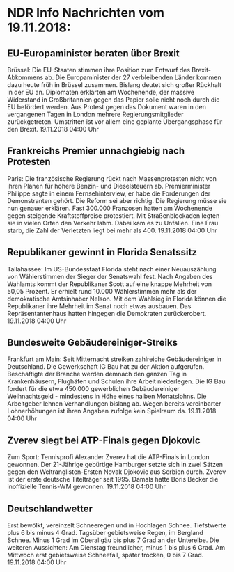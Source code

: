 # NDR Info Nachrichten vom 19.11.2018:


## EU-Europaminister beraten über Brexit
Brüssel: Die EU-Staaten stimmen ihre Position zum Entwurf des Brexit-Abkommens ab. Die Europaminister der 27 verbleibenden Länder kommen dazu heute früh in Brüssel zusammen. Bislang deutet sich großer Rückhalt in der EU an. Diplomaten erklärten am Wochenende, der massive Widerstand in Großbritannien gegen das Papier solle nicht noch durch die EU befördert werden. Aus Protest gegen das Dokument waren in den vergangenen Tagen in London mehrere Regierungsmitglieder zurückgetreten. Umstritten ist vor allem eine geplante Übergangsphase für den Brexit. 19.11.2018 04:00 Uhr 

## Frankreichs Premier unnachgiebig nach Protesten
Paris: Die französische Regierung rückt nach Massenprotesten nicht von ihren Plänen für höhere Benzin- und Dieselsteuern ab. Premierminister Philippe sagte in einem Fernsehinterview, er habe die Forderungen der Demonstranten gehört. Die Reform sei aber richtig. Die Regierung müsse sie nun genauer erklären. Fast 300.000 Franzosen hatten am Wochenende gegen steigende Kraftstoffpreise protestiert. Mit Straßenblockaden legten sie in vielen Orten den Verkehr lahm. Dabei kam es zu Unfällen. Eine Frau starb, die Zahl der Verletzten liegt bei mehr als 400. 19.11.2018 04:00 Uhr 

## Republikaner gewinnt in Florida Senatssitz
Tallahassee: Im US-Bundesstaat Florida steht nach einer Neuauszählung von Wählerstimmen der Sieger der Senatswahl fest. Nach Angaben des Wahlamts kommt der Republikaner Scott auf eine knappe Mehrheit von 50,05 Prozent. Er erhielt rund 10.000 Wählerstimmen mehr als der demokratische Amtsinhaber Nelson. Mit dem Wahlsieg in Florida können die Republikaner ihre Mehrheit im Senat noch etwas ausbauen. Das Repräsentantenhaus hatten hingegen die Demokraten zurückerobert. 19.11.2018 04:00 Uhr 

## Bundesweite Gebäudereiniger-Streiks
Frankfurt am Main: Seit Mitternacht streiken zahlreiche Gebäudereiniger in Deutschland. Die Gewerkschaft IG Bau hat zu der Aktion aufgerufen. Beschäftigte der Branche werden demnach den ganzen Tag in Krankenhäusern, Flughäfen und Schulen ihre Arbeit niederlegen. Die IG Bau fordert für die etwa 450.000 gewerblichen Gebäudereiniger Weihnachtsgeld - mindestens in Höhe eines halben Monatslohns. Die Arbeitgeber lehnen Verhandlungen bislang ab. Wegen bereits vereinbarter Lohnerhöhungen ist ihren Angaben zufolge kein Spielraum da. 19.11.2018 04:00 Uhr 

## Zverev siegt bei ATP-Finals gegen Djokovic
Zum Sport: Tennisprofi Alexander Zverev hat die ATP-Finals in London gewonnen. Der 21-Jährige gebürtige Hamburger setzte sich in zwei Sätzen gegen den Weltranglisten-Ersten Novak Djokovic aus Serbien durch. Zverev ist der erste deutsche Titelträger seit 1995. Damals hatte Boris Becker die inoffizielle Tennis-WM gewonnen. 19.11.2018 04:00 Uhr 

## Deutschlandwetter
Erst bewölkt, vereinzelt Schneeregen und in Hochlagen Schnee. Tiefstwerte plus 6 bis minus 4 Grad. Tagsüber gebietsweise Regen, im Bergland Schnee. Minus 1 Grad im Oberallgäu bis plus 7 Grad an der Unterelbe. Die weiteren Aussichten: Am Dienstag freundlicher, minus 1 bis plus 6 Grad. Am Mittwoch erst gebietsweise Schneefall, später trocken, 0 bis 7 Grad. 19.11.2018 04:00 Uhr 
